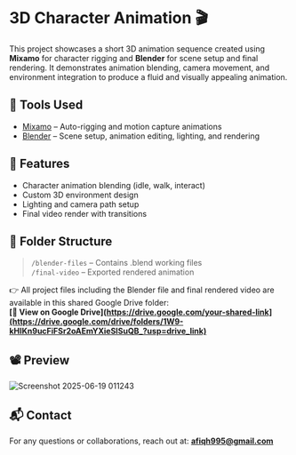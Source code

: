 # 3D Character Animation 🎬

This project showcases a short 3D animation sequence created using **Mixamo** for character rigging and **Blender** for scene setup and final rendering. It demonstrates animation blending, camera movement, and environment integration to produce a fluid and visually appealing animation.

## 🔧 Tools Used
- [Mixamo](https://www.mixamo.com/) – Auto-rigging and motion capture animations
- [Blender](https://www.blender.org/) – Scene setup, animation editing, lighting, and rendering

## 🎯 Features
- Character animation blending (idle, walk, interact)
- Custom 3D environment design
- Lighting and camera path setup
- Final video render with transitions

## 📂 Folder Structure
> `/blender-files` – Contains .blend working files  
> `/final-video` – Exported rendered animation

👉 All project files including the Blender file and final rendered video are available in this shared Google Drive folder:  
**[📁 View on Google Drive](https://drive.google.com/your-shared-link](https://drive.google.com/drive/folders/1W9-kHIKn9ucFiFSr2oAEmYXieSISuQB_?usp=drive_link)**

## 📽️ Preview  
![Screenshot 2025-06-19 011243](https://github.com/user-attachments/assets/9634dbd2-4363-4d2d-afcf-8bce52897ded)

## 📬 Contact  
For any questions or collaborations, reach out at: **afiqh995@gmail.com**
